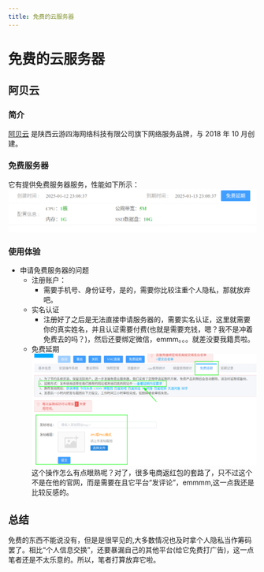 ```yaml
---
title: 免费的云服务器
---
```

# 免费的云服务器

## 阿贝云
### 简介  
[阿贝云](https://www.abeiyun.com/) 是陕西云游四海网络科技有限公司旗下网络服务品牌，与 2018 年 10 月创建。
### 免费服务器  
它有提供免费服务器服务，性能如下所示：  
![](./cloud-server/abeiyun-free_version-performance.png)
### 使用体验
* 申请免费服务器的问题 
    * 注册账户：
        * 需要手机号、身份证号，是的，需要你比较注重个人隐私，那就放弃吧。
    * 实名认证
        * 注册好了之后是无法直接申请服务器的，需要实名认证，这里就需要你的真实姓名，并且认证需要付费(也就是需要充钱，嗯？我不是冲着免费去的吗？)，然后还要绑定微信，emmm。。。就差没要我籍贯啦。
    * 免费延期
    ![](./cloud-server/abeiyum.png)
    这个操作怎么有点眼熟呢？对了，很多电商返红包的套路了，只不过这个不是在他的官网，而是需要在且它平台“发评论”，emmmm,这一点我还是比较反感的。
## 总结
免费的东西不能说没有，但是是很罕见的,大多数情况也及时拿个人隐私当作筹码罢了。相比“个人信息交换”，还要暴漏自己的其他平台(给它免费打广告)，这一点笔者还是不太乐意的。所以，笔者打算放弃它啦。
